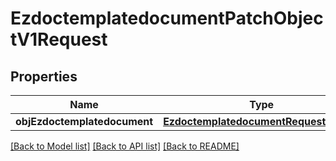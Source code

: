 # EzdoctemplatedocumentPatchObjectV1Request

## Properties
Name | Type | Description | Notes
------------ | ------------- | ------------- | -------------
**objEzdoctemplatedocument** | [**EzdoctemplatedocumentRequestPatch***](EzdoctemplatedocumentRequestPatch.md) |  | 

[[Back to Model list]](../README.md#documentation-for-models) [[Back to API list]](../README.md#documentation-for-api-endpoints) [[Back to README]](../README.md)


